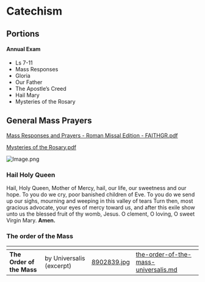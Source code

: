 # Catechism

## Portions

#### Annual Exam

* Ls 7-11
* Mass Responses
* Gloria
* Our Father
* The Apostle’s Creed
* Hail Mary
* Mysteries of the Rosary

## General Mass Prayers

[Mass Responses and Prayers - Roman Missal Edition - FAITHGR.pdf](https://res.craft.do/user/full/34ae8ebc-d508-7305-20e2-17e06364862c/doc/3491F8B8-527B-4029-A8C5-FBF1AF7CCE2D/01ffc34f-8948-4128-3262-1ac5857d7cb9/aVitn8KyDNtVV9e187OWsAV4N0hkYlyGEjokLwZhMYcz/Mass-Responses-Prayers-FAITHGR.pdf)

[Mysteries of the Rosary.pdf](https://res.craft.do/user/full/34ae8ebc-d508-7305-20e2-17e06364862c/doc/3491F8B8-527B-4029-A8C5-FBF1AF7CCE2D/7010241c-d10a-ccda-d0a0-68dcded62e08/Su8Gnc2qKxEtcxUWqmkEtz2J59O9C0ItbkHLhHDm0Hoz/Mysteries%20of%20the%20Rosary.pdf)

![Image.png](https://res.craft.do/user/full/34ae8ebc-d508-7305-20e2-17e06364862c/doc/3491F8B8-527B-4029-A8C5-FBF1AF7CCE2D/f378fe3a-cc7f-c515-836a-3f7f5ed89086/KYxRDAPS5PzL3aIMY63FNeE44zxMzxqDBhXn8xLFaeoz/Image.png)

### Hail Holy Queen

Hail, Holy Queen, Mother of Mercy, hail, our life, our sweetness and our hope. To you do we cry, poor banished children of Eve. To you do we send up our sighs, mourning and weeping in this valley of tears Turn then, most gracious advocate, your eyes of mercy toward us, and after this exile show unto us the blessed fruit of thy womb, Jesus. O clement, O loving, O sweet Virgin Mary. **Amen.**

### **The order of the Mass**

<table data-card-size="large" data-view="cards"><thead><tr><th></th><th></th><th data-hidden data-card-cover data-type="files"></th><th data-hidden data-card-target data-type="content-ref"></th></tr></thead><tbody><tr><td><strong>The Order of the Mass</strong></td><td>by Universalis (excerpt)</td><td><a href="../../../.gitbook/assets/8902839.jpg">8902839.jpg</a></td><td><a href="the-order-of-the-mass-universalis.md">the-order-of-the-mass-universalis.md</a></td></tr></tbody></table>

